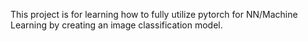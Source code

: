 This project is for learning how to fully utilize pytorch for NN/Machine Learning by creating an image classification model.
